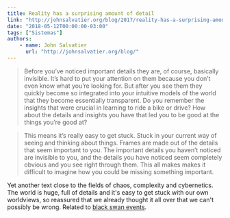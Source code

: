 ```yaml
---
title: Reality has a surprising amount of detail
link: "http://johnsalvatier.org/blog/2017/reality-has-a-surprising-amount-of-detail"
date: "2018-05-12T00:00:00-03:00"
tags: ["Sistemas"]
authors:
    - name: John Salvatier
      url: "http://johnsalvatier.org/blog/"
---
```


> Before you’ve noticed important details they are, of course, basically invisible. It’s hard to put your attention on them because you don’t even know what you’re looking for. But after you see them they quickly become so integrated into your intuitive models of the world that they become essentially transparent. Do you remember the insights that were crucial in learning to ride a bike or drive? How about the details and insights you have that led you to be good at the things you’re good at?

> This means it’s really easy to get stuck. Stuck in your current way of seeing and thinking about things. Frames are made out of the details that seem important to you. The important details you haven’t noticed are invisible to you, and the details you have noticed seem completely obvious and you see right through them. This all makes makes it difficult to imagine how you could be missing something important.

Yet another text close to the fields of chaos, complexity and cybernetics. The world is huge, full of details and it's easy to get stuck with our own worldviews, so reassured that we already thought it all over that we can't possibly be wrong. Related to [black swan events](https://en.wikipedia.org/wiki/Black_swan_theory).
